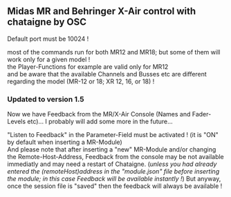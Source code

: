 ## Midas MR and Behringer X-Air control with chataigne by OSC
Default port must be 10024 !

most of the commands run for both MR12 and MR18; but some of them will work only for a given model !   
the Player-Functions for example are valid only for MR12   
and be aware that the available Channels and Busses etc are different regarding the model (MR-12 or 18; XR 12, 16, or 18) !

### Updated to version 1.5
Now we have Feedback from the MR/X-Air Console (Names and Fader-Levels etc)... I probably will add some more in the future...

"Listen to Feedback" in the Parameter-Field must be activated ! (it is "ON" by default when inserting a MR-Module)   
And please note that after  inserting a "new" MR-Module and/or changing the Remote-Host-Address, Feedback from the console may be not available immediatly and may need a restart of Chataigne. 
(*unless you had already entered the (remoteHost)address in the "module.json" file before inserting the module; in this case Feedback will be available instantly !*) But anyway, once the session file is "saved" then the feedback will always be available !   

